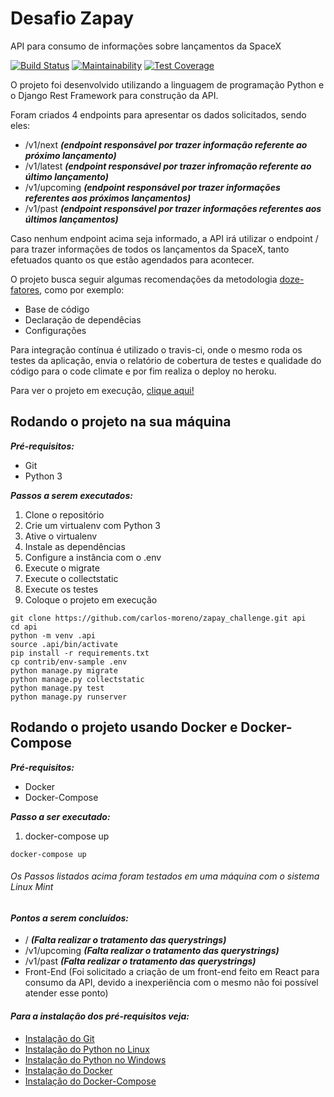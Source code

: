 # Desafio Zapay

API para consumo de informações sobre lançamentos da SpaceX

[![Build Status](https://travis-ci.org/carlos-moreno/zapay_challenge.svg?branch=master)](https://travis-ci.org/carlos-moreno/zapay_challenge)
[![Maintainability](https://api.codeclimate.com/v1/badges/44bd056d8e5e5a99b310/maintainability)](https://codeclimate.com/github/carlos-moreno/zapay_challenge/maintainability)
[![Test Coverage](https://api.codeclimate.com/v1/badges/44bd056d8e5e5a99b310/test_coverage)](https://codeclimate.com/github/carlos-moreno/zapay_challenge/test_coverage)

O projeto foi desenvolvido utilizando a linguagem de programação Python e o Django Rest Framework para construção da API.

Foram criados 4 endpoints para apresentar os dados solicitados, sendo eles:
 - /v1/next ***(endpoint responsável por trazer informação referente ao próximo lançamento)***
 - /v1/latest ***(endpoint responsável por trazer infromação referente ao último lançamento)***
 - /v1/upcoming ***(endpoint responsável por trazer informações referentes aos próximos lançamentos)***
 - /v1/past ***(endpoint responsável por trazer informações referentes aos últimos lançamentos)***
 
Caso nenhum endpoint acima seja informado, a API irá utilizar o endpoint / para trazer informações de todos os lançamentos da SpaceX, tanto efetuados quanto os que estão agendados para acontecer.

O projeto busca seguir algumas recomendações da metodologia [doze-fatores](https://12factor.net/pt_br/), como por exemplo:
 - Base de código
 - Declaração de dependêcias
 - Configurações 
 
Para integração contínua é utilizado o travis-ci, onde o mesmo roda os testes da aplicação, envia o relatório de cobertura de testes e qualidade do código para o code climate e por fim realiza o deploy no heroku. 
 
Para ver o projeto em execução, [clique aqui!](https://carlos-moreno-spacex-api.herokuapp.com/)  

## Rodando o projeto na sua máquina

***Pré-requisitos:***

 - Git
 - Python 3
 
***Passos a serem executados:***
 
1. Clone o repositório
2. Crie um virtualenv com Python 3
3. Ative o virtualenv
4. Instale as dependências
5. Configure a instância com o .env
6. Execute o migrate
7. Execute o collectstatic
8. Execute os testes
9. Coloque o projeto em execução

```console
git clone https://github.com/carlos-moreno/zapay_challenge.git api
cd api
python -m venv .api
source .api/bin/activate
pip install -r requirements.txt
cp contrib/env-sample .env
python manage.py migrate
python manage.py collectstatic
python manage.py test
python manage.py runserver
```

## Rodando o projeto usando Docker e Docker-Compose

***Pré-requisitos:***

 - Docker
 - Docker-Compose
 
***Passo a ser executado:***
 
1. docker-compose up

```console
docker-compose up
```

###### Os Passos listados acima foram testados em uma máquina com o sistema Linux Mint

#### ***Pontos a serem concluídos:***
 - / ***(Falta realizar o tratamento das querystrings)***
 - /v1/upcoming ***(Falta realizar o tratamento das querystrings)***
 - /v1/past ***(Falta realizar o tratamento das querystrings)***
 - Front-End (Foi solicitado a criação de um front-end feito em React para consumo da API, devido a inexperiência com o mesmo não foi possível atender esse ponto)

#### ***Para a instalação dos pré-requisitos veja:***

 - [Instalação do Git](https://git-scm.com/book/pt-br/v1/Primeiros-passos-Instalando-Git)
 - [Instalação do Python no Linux](https://docs.python.org/3.7/using/unix.html)
 - [Instalação do Python no Windows](https://docs.python.org/3.7/using/windows.html)
 - [Instalação do Docker](https://docs.docker.com/install/)
 - [Instalação do Docker-Compose](https://docs.docker.com/compose/install/)
 


